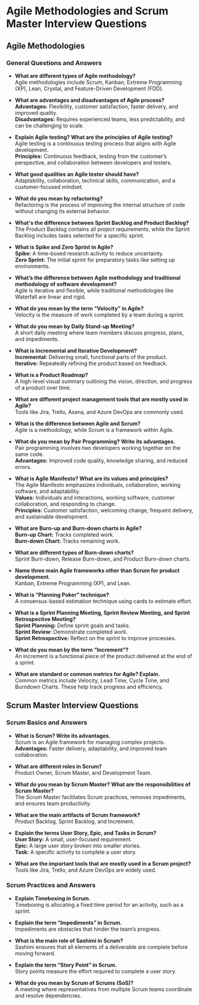 # Agile Methodologies and Scrum Master Interview Questions

## Agile Methodologies

### General Questions and Answers

- **What are different types of Agile methodology?**  
    Agile methodologies include Scrum, Kanban, Extreme Programming (XP), Lean, Crystal, and Feature-Driven Development (FDD).

- **What are advantages and disadvantages of Agile process?**  
    **Advantages:** Flexibility, customer satisfaction, faster delivery, and improved quality.  
    **Disadvantages:** Requires experienced teams, less predictability, and can be challenging to scale.

- **Explain Agile testing? What are the principles of Agile testing?**  
    Agile testing is a continuous testing process that aligns with Agile development.  
    **Principles:** Continuous feedback, testing from the customer’s perspective, and collaboration between developers and testers.

- **What good qualities an Agile tester should have?**  
    Adaptability, collaboration, technical skills, communication, and a customer-focused mindset.

- **What do you mean by refactoring?**  
    Refactoring is the process of improving the internal structure of code without changing its external behavior.

- **What's the difference between Sprint Backlog and Product Backlog?**  
    The Product Backlog contains all project requirements, while the Sprint Backlog includes tasks selected for a specific sprint.

- **What is Spike and Zero Sprint in Agile?**  
    **Spike:** A time-boxed research activity to reduce uncertainty.  
    **Zero Sprint:** The initial sprint for preparatory tasks like setting up environments.

- **What’s the difference between Agile methodology and traditional methodology of software development?**  
    Agile is iterative and flexible, while traditional methodologies like Waterfall are linear and rigid.

- **What do you mean by the term “Velocity” in Agile?**  
    Velocity is the measure of work completed by a team during a sprint.

- **What do you mean by Daily Stand-up Meeting?**  
    A short daily meeting where team members discuss progress, plans, and impediments.

- **What is Incremental and Iterative Development?**  
    **Incremental:** Delivering small, functional parts of the product.  
    **Iterative:** Repeatedly refining the product based on feedback.

- **What is a Product Roadmap?**  
    A high-level visual summary outlining the vision, direction, and progress of a product over time.

- **What are different project management tools that are mostly used in Agile?**  
    Tools like Jira, Trello, Asana, and Azure DevOps are commonly used.

- **What is the difference between Agile and Scrum?**  
    Agile is a methodology, while Scrum is a framework within Agile.

- **What do you mean by Pair Programming? Write its advantages.**  
    Pair programming involves two developers working together on the same code.  
    **Advantages:** Improved code quality, knowledge sharing, and reduced errors.

- **What is Agile Manifesto? What are its values and principles?**  
    The Agile Manifesto emphasizes individuals, collaboration, working software, and adaptability.  
    **Values:** Individuals and interactions, working software, customer collaboration, and responding to change.  
    **Principles:** Customer satisfaction, welcoming change, frequent delivery, and sustainable development.

- **What are Burn-up and Burn-down charts in Agile?**  
    **Burn-up Chart:** Tracks completed work.  
    **Burn-down Chart:** Tracks remaining work.

- **What are different types of Burn-down charts?**  
    Sprint Burn-down, Release Burn-down, and Product Burn-down charts.

- **Name three main Agile frameworks other than Scrum for product development.**  
    Kanban, Extreme Programming (XP), and Lean.

- **What is “Planning Poker” technique?**  
    A consensus-based estimation technique using cards to estimate effort.

- **What is a Sprint Planning Meeting, Sprint Review Meeting, and Sprint Retrospective Meeting?**  
    **Sprint Planning:** Define sprint goals and tasks.  
    **Sprint Review:** Demonstrate completed work.  
    **Sprint Retrospective:** Reflect on the sprint to improve processes.

- **What do you mean by the term “Increment”?**  
    An increment is a functional piece of the product delivered at the end of a sprint.

- **What are standard or common metrics for Agile? Explain.**  
    Common metrics include Velocity, Lead Time, Cycle Time, and Burndown Charts. These help track progress and efficiency.

## Scrum Master Interview Questions

### Scrum Basics and Answers

- **What is Scrum? Write its advantages.**  
    Scrum is an Agile framework for managing complex projects.  
    **Advantages:** Faster delivery, adaptability, and improved team collaboration.

- **What are different roles in Scrum?**  
    Product Owner, Scrum Master, and Development Team.

- **What do you mean by Scrum Master? What are the responsibilities of Scrum Master?**  
    The Scrum Master facilitates Scrum practices, removes impediments, and ensures team productivity.

- **What are the main artifacts of Scrum framework?**  
    Product Backlog, Sprint Backlog, and Increment.

- **Explain the terms User Story, Epic, and Tasks in Scrum?**  
    **User Story:** A small, user-focused requirement.  
    **Epic:** A large user story broken into smaller stories.  
    **Task:** A specific activity to complete a user story.

- **What are the important tools that are mostly used in a Scrum project?**  
    Tools like Jira, Trello, and Azure DevOps are widely used.

### Scrum Practices and Answers

- **Explain Timeboxing in Scrum.**  
    Timeboxing is allocating a fixed time period for an activity, such as a sprint.

- **Explain the term “Impediments” in Scrum.**  
    Impediments are obstacles that hinder the team’s progress.

- **What is the main role of Sashimi in Scrum?**  
    Sashimi ensures that all elements of a deliverable are complete before moving forward.

- **Explain the term “Story Point” in Scrum.**  
    Story points measure the effort required to complete a user story.

- **What do you mean by Scrum of Scrums (SoS)?**  
    A meeting where representatives from multiple Scrum teams coordinate and resolve dependencies.

